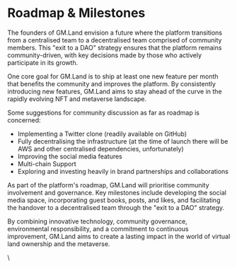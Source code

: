 # Roadmap & Milestones

The founders of GM.Land envision a future where the platform transitions from a centralised team to a decentralised team comprised of community members. This "exit to a DAO" strategy ensures that the platform remains community-driven, with key decisions made by those who actively participate in its growth.

One core goal for GM.Land is to ship at least one new feature per month that benefits the community and improves the platform. By consistently introducing new features, GM.Land aims to stay ahead of the curve in the rapidly evolving NFT and metaverse landscape.

Some suggestions for community discussion as far as roadmap is concerned:

* Implementing a Twitter clone (readily available on GitHub)
* Fully decentralising the infrastructure (at the time of launch there will be AWS and other centralised dependencies, unfortunately)
* Improving the social media features
* Multi-chain Support
* Exploring and investing heavily in brand partnerships and collaborations

As part of the platform's roadmap, GM.Land will prioritise community involvement and governance. Key milestones include developing the social media space, incorporating guest books, posts, and likes, and facilitating the handover to a decentralised team through the "exit to a DAO" strategy.

By combining innovative technology, community governance, environmental responsibility, and a commitment to continuous improvement, GM.Land aims to create a lasting impact in the world of virtual land ownership and the metaverse.

\
